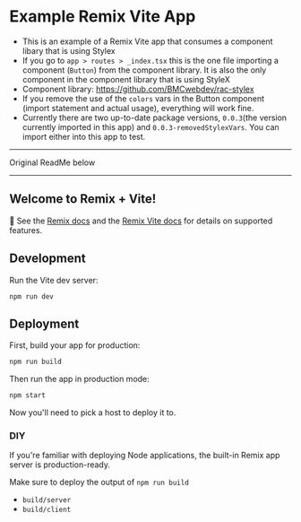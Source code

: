 # Example Remix Vite App

* This is an example of a Remix Vite app that consumes a component libary that is using Stylex
* If you go to `app > routes > _index.tsx` this is the one file importing a component (`Button`) from the component library. It is also the only component in the component library that is using StyleX
* Component library: https://github.com/BMCwebdev/rac-stylex
* If you remove the use of the `colors` vars in the Button component (import statement and actual usage), everything will work fine.
* Currently there are two up-to-date package versions, `0.0.3`(the version currently imported in this app) and `0.0.3-removedStylexVars`. You can import either into this app to test.

***
Original ReadMe below
***

## Welcome to Remix + Vite!

📖 See the [Remix docs](https://remix.run/docs) and the [Remix Vite docs](https://remix.run/docs/en/main/future/vite) for details on supported features.

## Development

Run the Vite dev server:

```shellscript
npm run dev
```

## Deployment

First, build your app for production:

```sh
npm run build
```

Then run the app in production mode:

```sh
npm start
```

Now you'll need to pick a host to deploy it to.

### DIY

If you're familiar with deploying Node applications, the built-in Remix app server is production-ready.

Make sure to deploy the output of `npm run build`

- `build/server`
- `build/client`
